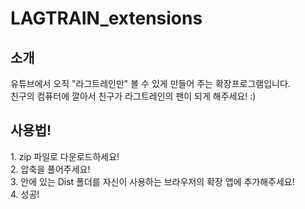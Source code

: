 <h1>LAGTRAIN_extensions</h1>
<h2>소개</h2>
유튜브에서 오직 "라그트레인만" 볼 수 있게 만들어 주는 확장프로그램입니다.<br>
친구의 컴퓨터에 깔아서 친구가 라그트레인의 팬이 되게 해주세요! :)<br>
<h2>사용법!</h2>
1. zip 파일로 다운로드하세요!<br>
2. 압축을 풀어주세요!<br>
3. 안에 있는 Dist 폴더를 자신이 사용하는 브라우저의 확장 앱에 추가해주세요!<br>
4. 성공!
